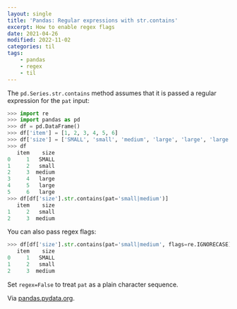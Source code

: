```yaml
---
layout: single
title: 'Pandas: Regular expressions with str.contains'
excerpt: How to enable regex flags
date: 2021-04-26
modified: 2022-11-02
categories: til
tags:
    - pandas
    - regex
    - til
---
```


The `pd.Series.str.contains` method assumes that it is passed a regular expression for the `pat` input:

```python
>>> import re
>>> import pandas as pd
>>> df = pd.DataFrame()
>>> df['item'] = [1, 2, 3, 4, 5, 6]
>>> df['size'] = ['SMALL', 'small', 'medium', 'large', 'large', 'large']
>>> df
   item    size
0     1   SMALL
1     2   small
2     3  medium
3     4   large
4     5   large
5     6   large
>>> df[df['size'].str.contains(pat='small|medium')]
   item    size
1     2   small
2     3  medium
```

You can also pass regex flags:

```python
>>> df[df['size'].str.contains(pat='small|medium', flags=re.IGNORECASE)]
   item    size
0     1   SMALL
1     2   small
2     3  medium
```

Set `regex=False` to treat `pat` as a plain character sequence.

Via [pandas.pydata.org](https://pandas.pydata.org/pandas-docs/stable/reference/api/pandas.Series.str.contains.html).

